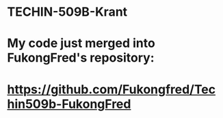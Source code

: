 # TECHIN-509B-Krant
# My code just merged into FukongFred's repository:
# https://github.com/Fukongfred/Techin509b-FukongFred

